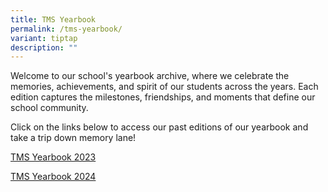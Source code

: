 ```yaml
---
title: TMS Yearbook
permalink: /tms-yearbook/
variant: tiptap
description: ""
---
```

<p>Welcome to our school's yearbook archive, where we celebrate the memories,
achievements, and spirit of our students across the years. Each edition
captures the milestones, friendships, and moments that define our school
community.</p>
<p>Click on the links below to access our past editions of our yearbook and
take a trip down memory lane!</p>
<p><a href="https://online.fliphtml5.com/cjnla/aflp/#p=1" rel="noopener noreferrer nofollow" target="_blank">TMS Yearbook 2023</a>
</p>
<p><a href="https://online.fliphtml5.com/cjnla/zcil/" rel="noopener nofollow" target="_blank">TMS Yearbook 2024</a>
</p>